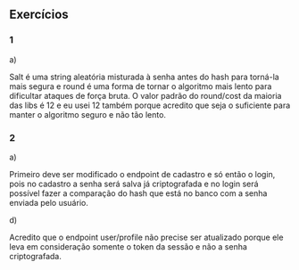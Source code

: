 ## Exercícios

### 1

a)

Salt é uma string aleatória misturada à senha antes do hash para torná-la mais segura e round é uma forma de tornar o algoritmo mais lento para dificultar ataques de força bruta. O valor padrão do round/cost da maioria das libs é 12 e eu usei 12 também porque acredito que seja o suficiente para manter o algoritmo seguro e não tão lento.

### 2

a)

Primeiro deve ser modificado o endpoint de cadastro e só então o login, pois no cadastro a senha será salva já criptografada e no login será possível fazer a comparação do hash que está no banco com a senha enviada pelo usuário.

d)

Acredito que o endpoint user/profile não precise ser atualizado porque ele leva em consideração somente o token da sessão e não a senha criptografada.
